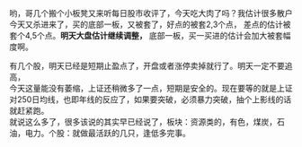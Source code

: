 





哟，哥几个搬个小板凳又来听每日股市收评了，今天吃大肉了吗？我估计很多散户今天又杀进来了，买的底部一板，又被套了，好点的被套2,3个点，
差点的估计被套个4,5个点。**明天大盘估计继续调整，** 底部一板，买一买进的估计会加大被套幅度啊。  

有几个股，明天已经是短期止盈点了，开盘或者涨停卖掉就行了。明天一定不要追高，        
今天这量能没有萎缩，上证还稍微多了一点，短期是安全的。现在要等的就是上证对250日均线，也即年线的反应了，如果要突破，必须暴力突破，抽个上影线的话就赶紧跑。  
就说这么多了，很多该说的其实早已经说了，板块：资源类的，有色，煤炭，石油，电力。个股：就做最活跃的几只，逢低多完事。    












